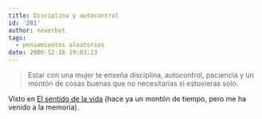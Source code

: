 ```yaml
---
title: Disciplina y autocontrol
id: '281'
author: neverbot
tags:
  - pensamientos aleatorios
date: 2006-12-16 19:03:23
---
```


> Estar con una mujer te enseña disciplina, autocontrol, paciencia y un montón de cosas buenas que no necesitarías si estuvieras solo.

Visto en [El sentido de la vida](http://www.elsentidodelavida.net/node/264) (hace ya un montón de tiempo, pero me ha venido a la memoria).
